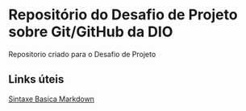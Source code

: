 # Repositório do Desafio de Projeto sobre Git/GitHub da DIO
Repositorio criado para o Desafio de Projeto

## Links úteis
[Sintaxe Basica Markdown](https://www.markdownguide.org/basic-syntax/)
